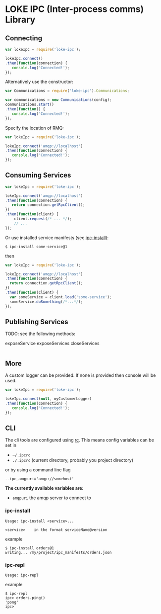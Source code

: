 # LOKE IPC (Inter-process comms) Library



## Connecting

```js
var lokeIpc = require('loke-ipc');

lokeIpc.connect()
.then(function(connection) {
   console.log('Connected!');
});
```

Alternatively use the constructor:
```js
var Communications = require('loke-ipc').Communications;

var communications = new Communications(config);
communications.start()
.then(function() {
   console.log('Connected!');
});
```

Specify the location of RMQ:

```js
var lokeIpc = require('loke-ipc');

lokeIpc.connect('amqp://localhost')
.then(function(connection) {
   console.log('Connected!');
});
```


## Consuming Services

```js
var lokeIpc = require('loke-ipc');

lokeIpc.connect('amqp://localhost')
.then(function(connection) {
   return connection.getRpcClient();
})
.then(function(client) {
    client.request(/* ... */);
    // ...
});
```

Or use installed service manifests (see [ipc-install](#ipc-install)):

```
$ ipc-install some-service@1
```

then

```js
var lokeIpc = require('loke-ipc');

lokeIpc.connect('amqp://localhost')
.then(function(connection) {
  return connection.getRpcClient();
})
.then(function(client) {
  var someService = client.load('some-service');
  someService.doSomething(/*...*/);
});
```

## Publishing Services

TODO: see the following methods:

exposeService
exposeServices
closeServices

```js


```

## More

A custom logger can be provided. If none is provided then console will be used.

```js
var lokeIpc = require('loke-ipc');

lokeIpc.connect(null, myCustomerLogger)
.then(function(connection) {
   console.log('Connected!');
});
```

## CLI

The cli tools are configured using [rc](https://github.com/dominictarr/rc).
This means config variables can be set in

- `~/.ipcrc`
- `./.ipcrc` (current directory, probably you project directory)

or by using a command line flag

```
--ipc_amqpuri='amqp://somehost'
```

**The currently available variables are:**

- `amqpuri` the amqp server to connect to

### ipc-install

```
Usage: ipc-install <service>...

<service>    in the format serviceName@version
```

example

```
$ ipc-install orders@1
writing... /my/project/ipc_manifests/orders.json
```

### ipc-repl

```
Usage: ipc-repl
```

example

```
$ ipc-repl
ipc> orders.ping()
'pong'
ipc>
```
